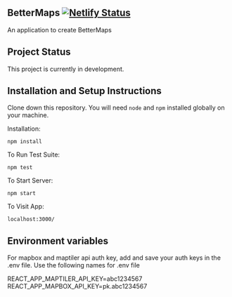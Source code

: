 ## BetterMaps [![Netlify Status](https://api.netlify.com/api/v1/badges/df643aed-622b-4f51-9a90-7b7dfdf27c96/deploy-status)](https://app.netlify.com/sites/hungry-hypatia-83f595/deploys)
An application to create BetterMaps
## Project Status
This project is currently in development.
## Installation and Setup Instructions
Clone down this repository. You will need `node` and `npm` installed globally on your machine.  

Installation:

`npm install`  

To Run Test Suite:  

`npm test`  

To Start Server:

`npm start`  

To Visit App:

`localhost:3000/`  

## Environment variables

For mapbox and maptiler api auth key, add and save your auth keys in the .env file. Use the following names for .env file

REACT_APP_MAPTILER_API_KEY=abc1234567
REACT_APP_MAPBOX_API_KEY=pk.abc1234567

